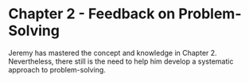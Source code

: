# Chapter 2 - Feedback on Problem-Solving

Jeremy has mastered the concept and knowledge in Chapter 2.
Nevertheless, there still is the need to help him develop a systematic approach to problem-solving.
